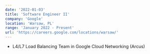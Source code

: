 ```yaml
---
date: '2022-01-03'
title: 'Software Engineer II'
company: 'Google'
location: 'Warsaw, PL'
range: 'January 2022 - Present'
url: 'https://careers.google.com/locations/warsaw/'
---
```


- L4/L7 Load Balancing Team in Google Cloud Networking (Arcus)
